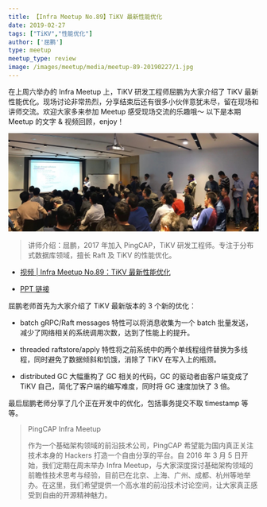```yaml
---
title: 【Infra Meetup No.89】TiKV 最新性能优化
date: 2019-02-27
tags: ["TiKV","性能优化"]
author: ['屈鹏']
type: meetup
meetup_type: review
image: /images/meetup/media/meetup-89-20190227/1.jpg
---
```


在上周六举办的 Infra Meetup 上，TiKV 研发工程师屈鹏为大家介绍了 TiKV 最新性能优化。现场讨论非常热烈，分享结束后还有很多小伙伴意犹未尽，留在现场和讲师交流。欢迎大家多来参加 Meetup 感受现场交流的乐趣哦～ 以下是本期 Meetup 的文字 & 视频回顾，enjoy！

![](media/meetup-89-20190227/1.jpg)

>讲师介绍：屈鹏，2017 年加入 PingCAP，TiKV 研发工程师。专注于分布式数据库领域，擅长 Raft 及 TiKV 的性能优化。

- [视频 | Infra Meetup No.89：TiKV 最新性能优化](https://www.bilibili.com/video/av44925049)

- [PPT 链接](https://eyun.baidu.com/s/3ggdLWmJ)

屈鹏老师首先为大家介绍了 TiKV 最新版本的 3 个新的优化：

- batch gRPC/Raft messages 特性可以将消息收集为一个 batch 批量发送，减少了网络相关的系统调用次数，达到了性能上的提升。

- threaded raftstore/apply 特性将之前系统中的两个单线程组件替换为多线程，同时避免了数据倾斜和饥饿，消除了 TiKV 在写入上的瓶颈。

- distributed GC 大幅重构了 GC 相关的代码，GC 的驱动者由客户端变成了 TiKV 自己，简化了客户端的编写难度，同时将 GC 速度加快了 3 倍。

最后屈鹏老师分享了几个正在开发中的优化，包括事务提交不取 timestamp 等等。

>PingCAP Infra Meetup 
>
>作为一个基础架构领域的前沿技术公司，PingCAP 希望能为国内真正关注技术本身的 Hackers 打造一个自由分享的平台。自 2016 年 3 月 5 日开始，我们定期在周末举办 Infra Meetup，与大家深度探讨基础架构领域的前瞻性技术思考与经验，目前已在北京、上海、广州、成都、杭州等地举办。在这里，我们希望提供一个高水准的前沿技术讨论空间，让大家真正感受到自由的开源精神魅力。